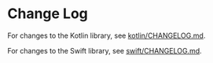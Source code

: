 Change Log
==========

For changes to the Kotlin library, see [kotlin/CHANGELOG.md](kotlin/CHANGELOG.md).

For changes to the Swift library, see [swift/CHANGELOG.md](swift/CHANGELOG.md).
